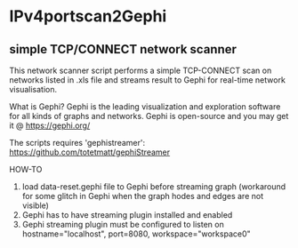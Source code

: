 # IPv4portscan2Gephi
simple TCP/CONNECT network scanner
----------------------------------

This network scanner script performs a simple TCP-CONNECT scan on networks listed in .xls file
and streams result to Gephi for real-time network visualisation.

What is Gephi?
Gephi is the leading visualization and exploration software for all kinds of graphs and networks.
Gephi is open-source and you may get it @ https://gephi.org/

The scripts requires 'gephistreamer': https://github.com/totetmatt/gephiStreamer

HOW-TO
1) load data-reset.gephi file to Gephi before streaming graph (workaround for some glitch in Gephi when the graph hodes and edges are not visible)
2) Gephi has to have streaming plugin installed and enabled
3) Gephi streaming plugin must be configured to listen on hostname="localhost", port=8080, workspace="workspace0"
